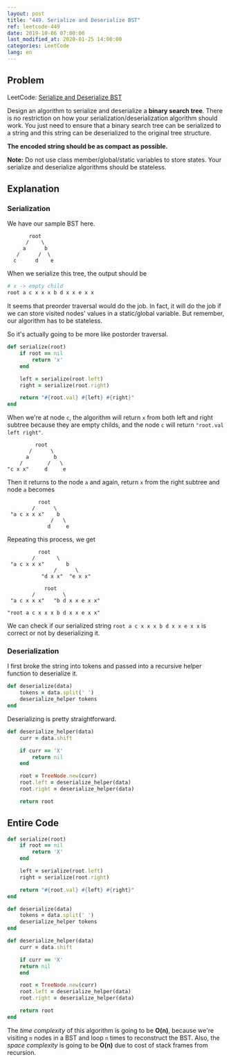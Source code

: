 ```yaml
---
layout: post
title: "449. Serialize and Deserialize BST"
ref: leetcode-449
date: 2019-10-06 07:00:00
last_modified_at: 2020-01-25 14:00:00
categories: LeetCode
lang: en
---
```


## Problem

LeetCode: [Serialize and Deserialize BST](https://leetcode.com/problems/serialize-and-deserialize-bst/)

Design an algorithm to serialize and deserialize a **binary search tree**. 
There is no restriction on how your serialization/deserialization algorithm should work. 
You just need to ensure that a binary search tree can be serialized to a string and this string can be deserialized to the original tree structure.

**The encoded string should be as compact as possible.**

**Note:** Do not use class member/global/static variables to store states. Your serialize and deserialize algorithms should be stateless.

<div class="divider"></div>

## Explanation
### Serialization
We have our sample BST here.

```    
       root
      /    \
     a      b
   /      /  \
  c      d    e 
```

When we serialize this tree, the output should be 
```ruby
# x -> empty child
root a c x x x b d x x e x x
``` 

It seems that preorder traversal would do the job. In fact, it will do the job if we can
store visited nodes' values in a static/global variable. But remember, our algorithm
has to be stateless.

So it's actually going to be more like postorder traversal.

```ruby
def serialize(root)
    if root == nil
        return 'x'
    end

    left = serialize(root.left)
    right = serialize(root.right)

    return "#{root.val} #{left} #{right}"
end
```

When we're at node `c`, the algorithm will return `x` from both left and right subtree because they are empty childs, and the node `c` will return `"root.val left right"`.
```    
         root
       /      \
      a        b
    /        /   \
"c x x"     d     e 
```

Then it returns to the node `a` and again, return `x` from the right subtree and node `a` becomes
```    
          root
        /      \
 "a c x x x"    b
              /   \
             d     e 
```

Repeating this process, we get
```    
          root
        /       \
 "a c x x x"       b
               /      \
           "d x x"  "e x x"
```
```
            root
        /         \
 "a c x x x"   "b d x x e x x"
```

```
"root a c x x x b d x x e x x"
```
We can check if our serialized string `root a c x x x b d x x e x x` is correct or not by 
deserializing it.

### Deserialization

I first broke the string into tokens and passed into a recursive helper function to
deserialize it.

```ruby
def deserialize(data)
    tokens = data.split(' ')
    deserialize_helper tokens
end
```

Deserializing is pretty straightforward.

```ruby
def deserialize_helper(data)
    curr = data.shift

    if curr == 'X'
        return nil
    end

    root = TreeNode.new(curr)
    root.left = deserialize_helper(data)
    root.right = deserialize_helper(data)

    return root
```

## Entire Code

```ruby
def serialize(root)
    if root == nil
        return 'X'
    end

    left = serialize(root.left)
    right = serialize(root.right)

    return "#{root.val} #{left} #{right}"
end

def deserialize(data)
    tokens = data.split(' ')
    deserialize_helper tokens
end

def deserialize_helper(data)
    curr = data.shift

    if curr == 'X'
    return nil
    end

    root = TreeNode.new(curr)
    root.left = deserialize_helper(data)
    root.right = deserialize_helper(data)

    return root
end
```

The *time complexity* of this algorithm is going to be **O(n)**, because we're visiting `n` nodes 
in a BST and loop `n` times to reconstruct the BST. Also, the *space complexity* is going to be 
**O(n)** due to cost of stack frames from recursion.

<div class="divider"></div>

